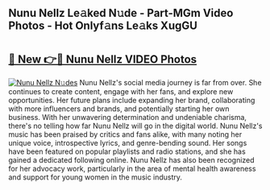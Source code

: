 ## Nunu Nellz Le𝚊ked N𝚞de - Part-MGm Video Photos - Hot Onlyf𝚊ns Le𝚊ks XugGU

# <h2><a href="http://ac24291.deff.icu/?id=Nunu+Nellz">🔗 New 👉🔴 Nunu Nellz VIDEO Photos</a></h2>

[![Nunu Nellz N𝚞des](https://i.imgur.com/rIISA9y.gif)](http://ac24291.deff.icu/?id=Nunu+Nellz)
Nunu Nellz's social media journey is far from over. She continues to create content, engage with her fans, and explore new opportunities. Her future plans include expanding her brand, collaborating with more influencers and brands, and potentially starting her own business. With her unwavering determination and undeniable charisma, there's no telling how far Nunu Nellz will go in the digital world. Nunu Nellz's music has been praised by critics and fans alike, with many noting her unique voice, introspective lyrics, and genre-bending sound. Her songs have been featured on popular playlists and radio stations, and she has gained a dedicated following online. Nunu Nellz has also been recognized for her advocacy work, particularly in the area of mental health awareness and support for young women in the music industry.
